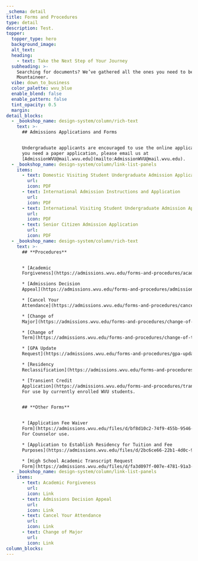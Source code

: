 ```yaml
---
_schema: detail
title: Forms and Procedures
type: detail
description: Test.
topper:
  topper_type: hero
  background_image: 
  alt_text:
  heading:
    - text: Take the Next Step of Your Journey
  subheading: >-
    Searching for documents? We’ve gathered all the ones you need to become a
    Mountaineer.
  vibe: down_to_business
  color_palette: wvu_blue
  enable_blend: false
  enable_pattern: false
  tint_opacity: 0.5
  margin:
detail_blocks:
  - _bookshop_name: design-system/column/rich-text
    text: >-
      ## Admissions Applications and Forms


      Undergraduate applicants are encouraged to use the online application. If
      you need a paper application, please email us at
      [AdmissionWVU@mail.wvu.edu](mailto:AdmissionWVU@mail.wvu.edu).
  - _bookshop_name: design-system/column/link-list-panels
    items:
      - text: Domestic Visiting Student Undergraduate Admission Application
        url: 
        icon: PDF
      - text: International Admission Instructions and Application
        url:
        icon: PDF
      - text: International Visiting Student Undergraduate Admission Application
        url:
        icon: PDF
      - text: Senior Citizen Admission Application
        url:
        icon: PDF
  - _bookshop_name: design-system/column/rich-text
    text: >-
      ## **Procedures**


      * [Academic
      Forgiveness](https://admissions.wvu.edu/forms-and-procedures/academic-forgiveness)

      * [Admissions Decision
      Appeal](https://admissions.wvu.edu/forms-and-procedures/admissions-decision-appeal)

      * [Cancel Your
      Attendance](https://admissions.wvu.edu/forms-and-procedures/cancel-your-attendance)

      * [Change of
      Major](https://admissions.wvu.edu/forms-and-procedures/change-of-major)

      * [Change of
      Term](https://admissions.wvu.edu/forms-and-procedures/change-of-term)

      * [GPA Update
      Request](https://admissions.wvu.edu/forms-and-procedures/gpa-update-request-form)

      * [Residency
      Reclassification](https://admissions.wvu.edu/forms-and-procedures/residency-reclassification)

      * [Transient Credit
      Application](https://admissions.wvu.edu/forms-and-procedures/transient-credit-application)
      For use by currently enrolled WVU students.


      ## **Other Forms**


      * [Application Fee Waiver
      Form](https://admissions.wvu.edu/files/d/bf8d10c2-74f9-455b-9546-b9cd9e6ade65/application-fee-waiver-form.pdf)
      For Counselor use.

      * [Application to Establish Residency for Tuition and Fee
      Purposes](https://admissions.wvu.edu/files/d/2bc6ce66-22b1-4d0c-945d-ef9971d83a40/application-to-establish-residency-for-tuition-and-fee-purposes.pdf)

      * [High School Academic Transcript Request
      Form](https://admissions.wvu.edu/files/d/fa3d097f-007e-4781-91a3-3b534c5ac42b/high-school-academic-transcript-request-form.pdf)
  - _bookshop_name: design-system/column/link-list-panels
    items:
      - text: Academic Forgiveness
        url: 
        icon: Link
      - text: Admissions Decision Appeal
        url:
        icon: Link
      - text: Cancel Your Attendance
        url:
        icon: Link
      - text: Change of Major
        url:
        icon: Link
column_blocks:
---
```

